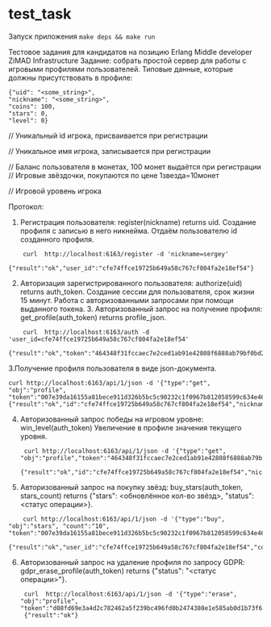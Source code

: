 # test_task


Запуск приложения 
``` make deps && make run ```

Тестовое задания для кандидатов на позицию Erlang Middle developer ZiMAD Infrastructure
Задание: собрать простой сервер для работы с игровыми профилями пользователей.
Типовые данные, которые должны присутствовать в профиле: 
```
{"uid": "<some_string>", 
"nickname": "<some_string>", 
"coins": 100,
"stars": 0,
"level": 0}
```

// Уникальный id игрока, присваивается при регистрации

// Уникальное имя игрока, записывается при регистрации

// Баланс пользователя в монетах, 100 монет выдаётся при регистрации // Игровые звёздочки, покупаются по цене 1звезда=10монет

// Игровой уровень игрока

Протокол:
1. Регистрация пользователя: register(nickname) returns uid.
Создание профиля с записью в него никнейма. Отдаём пользователю id созданного профиля.
```
    curl  http://localhost:6163/register -d 'nickname=sergey'
    {"result":"ok","user_id":"cfe74ffce19725b649a58c767cf804fa2e18ef54"}
```

2. Авторизация зарегистрированного пользователя: authorize(uid) returns auth_token.
Создание сессии для пользователя, срок жизни 15 минут. Работа с авторизованными запросами при помощи выданного токена. 3. Авторизованный запрос на получение профиля: get_profile(auth_token) returns profile_json.
```
    curl  http://localhost:6163/auth -d 'user_id=cfe74ffce19725b649a58c767cf804fa2e18ef54'
    {"result":"ok","token":"464348f31fccaec7e2ced1ab91e42808f6888ab79bf0bd2d192f7c6945b57ccc","user_id":"cfe74ffce19725b649a58c767cf804fa2e18ef54","expires":1567936731}
```
3.Получение профиля пользователя в виде json-документа.
```
curl http://localhost:6163/api/1/json -d '{"type":"get", "obj":"profile",  "token":"007e39da16155a81bece911d326b5bc5c90232c1f0967b812058599c634e460d"}'
{"result":"ok","id":"cfe74ffce19725b649a58c767cf804fa2e18ef54","nickname":"sergey","coins":80,"stars":20,"level":0}
```
4. Авторизованный запрос победы на игровом уровне: win_level(auth_token)
Увеличение в профиле значения текущего уровня.
   ```
    curl http://localhost:6163/api/1/json -d '{"type":"get", "obj":"profile","token":"464348f31fccaec7e2ced1ab91e42808f6888ab79bf0bd2d192f7c6945b57ccc"}'
    {"result":"ok","id":"cfe74ffce19725b649a58c767cf804fa2e18ef54","nickname":"sergey","coins":80,"stars":20,"level":0} 
    ```

5. Авторизованный запрос на покупку звёзд: buy_stars(auth_token, stars_count) returns {"stars": <обновлённое кол-во звёзд>, "status": <статус операции>}.
```
    curl http://localhost:6163/api/1/json -d '{"type":"buy", "obj":"stars", "count":"10", "token":"007e39da16155a81bece911d326b5bc5c90232c1f0967b812058599c634e460d"}'
    {"result":"ok","user_id":"cfe74ffce19725b649a58c767cf804fa2e18ef54","coins_remain":90,"stars_count":10}
```
6. Авторизованный запрос на удаление профиля по запросу GDPR: gdpr_erase_profile(auth_token) returns {"status": "<статус операции>"}.
   ```
    curl  http://localhost:6163/api/1/json -d '{"type":"erase", "obj":"profile",  "token":"d08fd69e3a4d2c782462a5f239bc496fd0b2474380e1e585ab0d1b73f6e871a8"}'
    {"result":"ok"}
    ```
    
